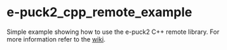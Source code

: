 # e-puck2_cpp_remote_example
Simple example showing how to use the e-puck2 C++ remote library.
For more information refer to the [wiki](https://www.gctronic.com/doc/index.php?title=e-puck2_PC_side_development#C.2B.2B_remote_library).
